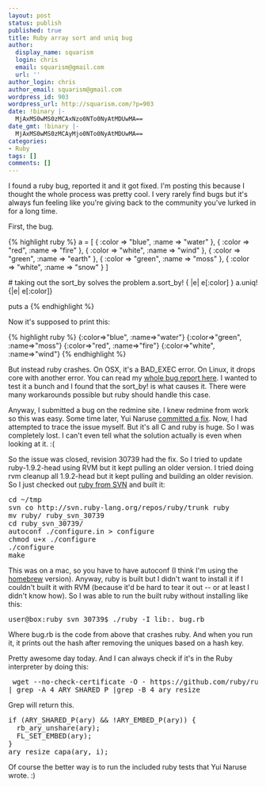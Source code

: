 ```yaml
---
layout: post
status: publish
published: true
title: Ruby array sort and uniq bug
author:
  display_name: squarism
  login: chris
  email: squarism@gmail.com
  url: ''
author_login: chris
author_email: squarism@gmail.com
wordpress_id: 903
wordpress_url: http://squarism.com/?p=903
date: !binary |-
  MjAxMS0wMS0zMCAxNzo0NTo0NyAtMDUwMA==
date_gmt: !binary |-
  MjAxMS0wMS0zMCAyMjo0NTo0NyAtMDUwMA==
categories:
- Ruby
tags: []
comments: []
---
```

<p>I found a ruby bug, reported it and it got fixed.  I'm posting this because I thought the whole process was pretty cool.  I very rarely find bugs but it's always fun feeling like you're giving back to the community you've lurked in for a long time.</p>
<p>First, the bug.</p>
{% highlight ruby %}
a = [
  { :color => "blue",  :name => "water" },
  { :color => "red",   :name => "fire" },
  { :color => "white", :name => "wind" },
  { :color => "green", :name => "earth" },
  { :color => "green", :name => "moss" },
  { :color => "white", :name => "snow" }
]</p>
<p># taking out the sort_by solves the problem
a.sort_by! { |e| e[:color] }
a.uniq! {|e| e[:color]}</p>
<p>puts a
{% endhighlight %}</p>
<p>Now it's supposed to print this:</p>
{% highlight ruby %}
{:color=>"blue", :name=>"water"}
{:color=>"green", :name=>"moss"}
{:color=>"red", :name=>"fire"}
{:color=>"white", :name=>"wind"}
{% endhighlight %}</p>
<p>But instead ruby crashes.  On OSX, it's a BAD_EXEC error.  On Linux, it drops core with another error.  You can read my <a href="http://redmine.ruby-lang.org/issues/show/4346">whole bug report here</a>.  I wanted to test it a bunch and I found that the sort_by! is what causes it.  There were many workarounds possible but ruby should handle this case.</p>
<p>Anyway, I submitted a bug on the redmine site.  I knew redmine from work so this was easy.  Some time later, Yui Naruse <a href="https://github.com/ruby/ruby/commit/a924b1768f2144cea4e6201245e3ee57aedc5318#diff-0">committed a fix</a>.  Now, I had attempted to trace the issue myself.  But it's all C and ruby is huge.  So I was completely lost.  I can't even tell what the solution actually is even when looking at it.  :(</p>
<p>So the issue was closed, revision 30739 had the fix.  So I tried to update ruby-1.9.2-head using RVM but it kept pulling an older version.  I tried doing rvm cleanup all 1.9.2-head but it kept pulling and building an older revision.  So I just checked out <a href="http://svn.ruby-lang.org/">ruby from SVN</a> and built it:</p>
<pre lang="bash">
cd ~/tmp
svn co http://svn.ruby-lang.org/repos/ruby/trunk ruby
mv ruby/ ruby_svn_30739
cd ruby_svn_30739/
autoconf ./configure.in > configure
chmod u+x ./configure
./configure
make
</pre></p>
<p>This was on a mac, so you have to have autoconf (I think I'm using the <a href="http://mxcl.github.com/homebrew/">homebrew</a> version).  Anyway, ruby is built but I didn't want to install it if I couldn't built it with RVM (because it'd be hard to tear it out -- or at least I didn't know how).  So I was able to run the built ruby without installing like this:</p>
<pre lang="bash">
user@box:ruby_svn_30739$ ./ruby -I lib:. bug.rb
</pre></p>
<p>Where bug.rb is the code from above that crashes ruby.  And when you run it, it prints out the hash after removing the uniques based on a hash key.</p>
<p>Pretty awesome day today.  And I can always check if it's in the Ruby interpreter by doing this:</p>
<pre lang="bash">
 wget --no-check-certificate -O - https://github.com/ruby/ruby/raw/trunk/array.c \
| grep -A 4 ARY_SHARED_P |grep -B 4 ary_resize
</pre></p>
<p>Grep will return this.</p>
<pre lang="C">
if (ARY_SHARED_P(ary) && !ARY_EMBED_P(ary)) {
  rb_ary_unshare(ary);
  FL_SET_EMBED(ary);
}
ary_resize_capa(ary, i);
</pre></p>
<p>Of course the better way is to run the included ruby tests that Yui Naruse wrote.  :)</p>
